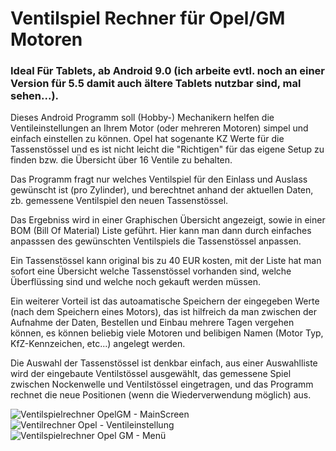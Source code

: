 # Ventilspiel Rechner für Opel/GM Motoren

### Ideal Für Tablets, ab Android 9.0 (ich arbeite evtl. noch an einer Version für 5.5 damit auch ältere Tablets nutzbar sind, mal sehen...).

Dieses Android Programm soll (Hobby-) Mechanikern helfen die Ventileinstellungen an Ihrem Motor (oder mehreren Motoren) simpel und einfach einstellen zu können. 
Opel hat sogenante KZ Werte für die Tassenstössel und es ist nicht leicht die "Richtigen" für das eigene Setup zu finden bzw. die Übersicht über 
16 Ventile zu behalten. 


Das Programm fragt nur welches Ventilspiel für den Einlass und Auslass gewünscht ist (pro Zylinder), und berechtnet anhand der aktuellen Daten, zb.
gemessene Ventilspiel den neuen Tassenstössel. 


Das Ergebniss wird in einer Graphischen Übersicht angezeigt, sowie in einer BOM (Bill Of Material) Liste geführt. Hier kann man dann durch einfaches anpasssen
des gewünschten Ventilspiels die Tassenstössel anpassen.


Ein Tassenstössel kann original bis zu 40 EUR kosten, mit der Liste hat man sofort eine Übersicht welche Tassenstössel vorhanden sind, welche Überflüssing sind und welche noch 
gekauft werden müssen.


Ein weiterer Vorteil ist das autoamatische Speichern der eingegeben Werte (nach dem Speichern eines Motors), das ist hilfreich da man zwischen der Aufnahme der Daten, Bestellen 
und Einbau mehrere Tagen vergehen können, es können beliebig viele Motoren und belibigen Namen (Motor Typ, KfZ-Kennzeichen, etc...) angelegt werden. 


Die Auswahl der Tassenstössel ist denkbar einfach, aus einer Auswahlliste wird der eingebaute Ventilstössel ausgewählt, das gemessene Spiel zwischen Nockenwelle und Ventilstössel
eingetragen, und das Programm rechnet die neue Positionen (wenn die Wiederverwendung möglich) aus.

![Ventilspielrechner OpelGM - MainScreen](https://github.com/DrBarns/Ventilspielrechner-Opel-GM/assets/12915194/f7c9393f-5c95-47b4-a9ba-c9a2418b154d)
![Ventilrechner Opel - Ventileinstellung](https://github.com/DrBarns/Ventilspielrechner-Opel-GM/assets/12915194/64f71f3f-3960-4020-a23d-41dd8ccda74c)
![Ventilspielrechner Opel GM - Menü](https://github.com/DrBarns/Ventilspielrechner-Opel-GM/assets/12915194/e0da8168-5a84-46ff-bd5e-4d31bc228443)

